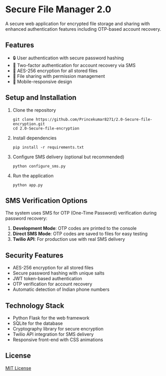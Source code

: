 # Secure File Manager 2.0

A secure web application for encrypted file storage and sharing with enhanced authentication features including OTP-based account recovery.

## Features

- 🔒 User authentication with secure password hashing
- 📱 Two-factor authentication for account recovery via SMS
- 🔐 AES-256 encryption for all stored files
- 🔄 File sharing with permission management
- 📱 Mobile-responsive design

## Setup and Installation

1. Clone the repository
   ```
   git clone https://github.com/Princekumar8271/2.0-Secure-file-encryption.git
   cd 2.0-Secure-file-encryption
   ```

2. Install dependencies
   ```
   pip install -r requirements.txt
   ```

3. Configure SMS delivery (optional but recommended)
   ```
   python configure_sms.py
   ```

4. Run the application
   ```
   python app.py
   ```

## SMS Verification Options

The system uses SMS for OTP (One-Time Password) verification during password recovery:

1. **Development Mode**: OTP codes are printed to the console
2. **Direct SMS Mode**: OTP codes are saved to files for easy testing
3. **Twilio API**: For production use with real SMS delivery

## Security Features

- AES-256 encryption for all stored files
- Secure password hashing with unique salts
- JWT token-based authentication
- OTP verification for account recovery
- Automatic detection of Indian phone numbers

## Technology Stack

- Python Flask for the web framework
- SQLite for the database
- Cryptography library for secure encryption
- Twilio API integration for SMS delivery
- Responsive front-end with CSS animations

## License

[MIT License](LICENSE) 